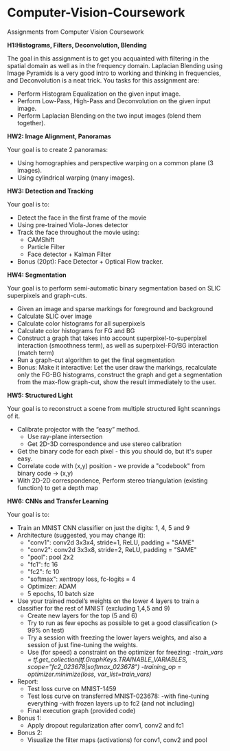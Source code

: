 # Computer-Vision-Coursework
Assignments from Computer Vision Coursework

**H1:Histograms, Filters, Deconvolution, Blending**

The goal in this assignment is to get you acquainted with filtering in the spatial domain as well as in the frequency domain.
Laplacian Blending using Image Pyramids is a very good intro to working and thinking in frequencies, and Deconvolution is a neat trick.
You tasks for this assignment are:
- Perform Histogram Equalization on the given input image.
- Perform Low-Pass, High-Pass and Deconvolution on the given input image.
- Perform Laplacian Blending on the two input images (blend them together).

**HW2: Image Alignment, Panoramas**

Your goal is to create 2 panoramas:
- Using homographies and perspective warping on a common plane (3 images).
- Using cylindrical warping (many images).

**HW3: Detection and Tracking**

Your goal is to:
- Detect the face in the first frame of the movie
- Using pre-trained Viola-Jones detector
- Track the face throughout the movie using:
  - CAMShift
  - Particle Filter
  - Face detector + Kalman Filter
- Bonus (20pt): Face Detector + Optical Flow tracker.

**HW4: Segmentation**

Your goal is to perform semi-automatic binary segmentation based on SLIC superpixels and graph-cuts.
- Given an image and sparse markings for foreground and background
- Calculate SLIC over image
- Calculate color histograms for all superpixels
- Calculate color histograms for FG and BG
- Construct a graph that takes into account superpixel-to-superpixel interaction (smoothness term), as well as superpixel-FG/BG interaction (match term)
- Run a graph-cut algorithm to get the final segmentation
- Bonus: Make it interactive: Let the user draw the markings, recalculate only the FG-BG histograms, construct the graph and get a segmentation from the max-flow graph-cut, show the result immediately to the user.

**HW5: Structured Light**

Your goal is to reconstruct a scene from multiple structured light scannings of it.

- Calibrate projector with the “easy” method.
  - Use ray-plane intersection
  - Get 2D-3D correspondence and use stereo calibration
- Get the binary code for each pixel - this you should do, but it's super easy.
- Correlate code with (x,y) position - we provide a "codebook" from binary code -> (x,y)
- With 2D-2D correspondence, Perform stereo triangulation (existing function) to get a depth map

**HW6: CNNs and Transfer Learning**

Your goal is to:
- Train an MNIST CNN classifier on just the digits: 1, 4, 5 and 9
- Architecture (suggested, you may change it):
  - "conv1": conv2d 3x3x4, stride=1, ReLU, padding = "SAME"
  - "conv2": conv2d 3x3x8, stride=2, ReLU, padding = "SAME"
  - "pool": pool 2x2
  - "fc1": fc 16
  - "fc2": fc 10
  - "softmax": xentropy loss, fc-logits = 4
  - Optimizer: ADAM
  - 5 epochs, 10 batch size
- Use your trained model’s weights on the lower 4 layers to train a classifier for the rest of MNIST (excluding 1,4,5 and 9)
  - Create new layers for the top (5 and 6)
  - Try to run as few epochs as possible to get a good classification (> 99% on test)
  - Try a session with freezing the lower layers weights, and also a session of just fine-tuning the weights.
  - Use (for speed) a constraint on the optimizer for freezing:
    -*train_vars = tf.get_collection(tf.GraphKeys.TRAINABLE_VARIABLES, scope="fc2_023678|softmax_023678")*
    -*training_op = optimizer.minimize(loss, var_list=train_vars)*
- Report:
  - Test loss curve on MNIST-1459
  - Test loss curve on transferred MNIST-023678:
    -with fine-tuning everything
    -with frozen layers up to fc2 (and not including)
  - Final execution graph (provided code)
 - Bonus 1:
   - Apply dropout regularization after conv1, conv2 and fc1
 - Bonus 2:
   - Visualize the filter maps (activations) for conv1, conv2 and pool


